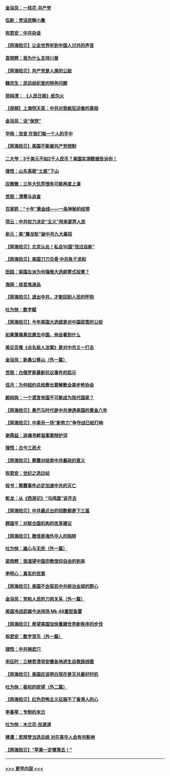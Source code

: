 #### [金浴凤：一枝花·共产党](../pages/nsc993/n12368757.md?t=08311751) 
#### [伍新：党话民解小集](../pages/nsc993/n12366907.md?t=08311751) 
#### [祝君安：中共杂谈](../pages/nsc993/n12366076.md?t=08311751) 
#### [【网海拾贝】让全世界听到中国人讨共的声音](../pages/nsc993/n12365569.md?t=08311751) 
#### [袁晓辉：我为什么支持川普](../pages/nsc993/n12362670.md?t=08311751) 
#### [【网海拾贝】共产党是人类的公敌](../pages/nsc993/n12363182.md?t=08311751) 
#### [魏京生：民运组织里的特务问题](../pages/nsc993/n12363010.md?t=08311751) 
#### [郑纯清： 《人民日报》纸包火](../pages/nsc993/n12362706.md?t=08311751) 
#### [【视频】上海倪天英：中共对我疯狂迫害的真相](../pages/nsc993/n12356341.md?t=08311751) 
#### [金浴凤：话“保党”](../pages/nsc993/n12361867.md?t=08311751) 
#### [华旸：改变 在我们每一个人的手中](../pages/nsc993/n12361774.md?t=08311751) 
#### [【网海拾贝】美国不能被共产党控制](../pages/nsc993/n12360271.md?t=08311751) 
#### [二大爷：3千美元不如2千人民币？美国实测数据告诉你！](../pages/nsc993/n12358563.md?t=08311751) 
#### [理悟：山东高密“土匪”下山](../pages/nsc993/n12358535.md?t=08311751) 
#### [应微微：三年大饥荒很有可能再度上演](../pages/nsc993/n12358523.md?t=08311751) 
#### [苦胆：清零与追查](../pages/nsc993/n12358501.md?t=08311751) 
#### [百家姓：“十年”黄金线——一条神秘的纽带](../pages/nsc993/n12358319.md?t=08311751) 
#### [项云：中共权力决定“主义”用来耍弄人民](../pages/nsc993/n12358172.md?t=08311751) 
#### [俞元：美“屠龙斩”破中共九大毒招](../pages/nsc993/n12357822.md?t=08311751) 
#### [【网海拾贝】北京认怂！私会10国“改过自新”](../pages/nsc993/n12357784.md?t=08311751) 
#### [【网海拾贝】美国刀刀见骨 中共急于求和](../pages/nsc993/n12355511.md?t=08311751) 
#### [田园：美国左派为何强推大选邮寄式投票？](../pages/nsc993/n12352963.md?t=08311751) 
#### [海网：疫苗鬼速品](../pages/nsc993/n12354438.md?t=08311751) 
#### [【网海拾贝】退出中共，才能回到人民的怀抱](../pages/nsc993/n12352634.md?t=08311751) 
#### [吐为快：数字赋](../pages/nsc993/n12352317.md?t=08311751) 
#### [【网海拾贝】今年美国大选就是对中国政策的公投](../pages/nsc993/n12350973.md?t=08311751) 
#### [如果蓬佩奥应邀去中国，他会看到什么](../pages/nsc993/n12350945.md?t=08311751) 
#### [美议员推《点名敌人法案》是对中共又一打击](../pages/nsc993/n12350765.md?t=08311751) 
#### [金浴凤：新愚公移山（外一篇）](../pages/nsc993/n12350253.md?t=08311751) 
#### [苦胆：白俄罗斯最新抗议事件的启示](../pages/nsc993/n12349989.md?t=08311751) 
#### [佳月：为何纽约总检察长要解散全美步枪协会](../pages/nsc993/n12349939.md?t=08311751) 
#### [颜纯钩：一个谎言帝国不可能成为现代国家？](../pages/nsc993/n12349898.md?t=08311751) 
#### [【网海拾贝】奥巴马时代是中共渗透美国的黄金八年](../pages/nsc993/n12349284.md?t=08311751) 
#### [【网海拾贝】中美另一场“新势力”争夺战已经打响](../pages/nsc993/n12346998.md?t=08311751) 
#### [谢燕益：追魂寻衅滋事案辩护词](../pages/nsc993/n12346892.md?t=08311751) 
#### [理悟：古今三恶犬](../pages/nsc993/n12345190.md?t=08311751) 
#### [【网海拾贝】蔡霞对结束中共暴政的意义](../pages/nsc993/n12344263.md?t=08311751) 
#### [祝君安：世纪之选边站](../pages/nsc993/n12342382.md?t=08311751) 
#### [投书：蔡霞事件必定加速中共的灭亡](../pages/nsc993/n12341881.md?t=08311751) 
#### [乾龙：从《西游记》“乌鸡国”说开去](../pages/nsc993/n12341690.md?t=08311751) 
#### [【网海拾贝】中共最近出的招数都是下三滥](../pages/nsc993/n12341593.md?t=08311751) 
#### [顾国平：对联合国机构的改革建议](../pages/nsc993/n12339928.md?t=08311751) 
#### [【网海拾贝】微信是海外华人的陷阱](../pages/nsc993/n12338868.md?t=08311751) 
#### [吐为快：雄心与无奈（外一篇）](../pages/nsc993/n12338132.md?t=08311751) 
#### [梁晓辉：我渴望中国宗教信仰自由的到来](../pages/nsc993/n12336657.md?t=08311751) 
#### [李明心：真实的民意](../pages/nsc993/n12336089.md?t=08311751) 
#### [【网海拾贝】美国不会容忍中共统治全球的野心](../pages/nsc993/n12336063.md?t=08311751) 
#### [金浴凤：党和人民的刀肉关系（外一篇）](../pages/nsc993/n12335834.md?t=08311751) 
#### [美国冷战武器今派用场 Mk 48重型鱼雷](../pages/nsc993/n12335354.md?t=08311751) 
#### [【网海拾贝】希望美国加快重建世界新秩序的步伐](../pages/nsc993/n12334224.md?t=08311751) 
#### [祝君安：数字货币（外一篇）](../pages/nsc993/n12334186.md?t=08311751) 
#### [理悟：中共祸武穴](../pages/nsc993/n12333962.md?t=08311751) 
#### [宋征时：三峡若溃坝安徽各地逃生自救路线图](../pages/nsc993/n12332450.md?t=08311751) 
#### [【网海拾贝】美国应该明白现在是灭共最好时机](../pages/nsc993/n12332313.md?t=08311751) 
#### [吐为快：极权的欲望（外二篇）](../pages/nsc993/n12332089.md?t=08311751) 
#### [【网海拾贝】红色恐怖主义征服不了香港人的心](../pages/nsc993/n12329296.md?t=08311751) 
#### [李春草：专制的末日](../pages/nsc993/n12329079.md?t=08311751) 
#### [吐为快：木兰花‧加速道](../pages/nsc993/n12327366.md?t=08311751) 
#### [拂潇：若拜登当选总统 对在美华人会有何影响](../pages/nsc993/n12295996.md?t=08311751) 
#### [【网海拾贝】“苹果一定撑落去！”](../pages/nsc993/n12326784.md?t=08311751) 

----
#### [ >>> 更早内容 <<< ](../indexes/nsc993-earlier.md)
